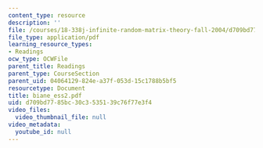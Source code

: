 ```yaml
---
content_type: resource
description: ''
file: /courses/18-338j-infinite-random-matrix-theory-fall-2004/d709bd7785bc30c3535139c76f77e3f4_biane_ess2.pdf
file_type: application/pdf
learning_resource_types:
- Readings
ocw_type: OCWFile
parent_title: Readings
parent_type: CourseSection
parent_uid: 04064129-824e-a37f-053d-15c1788b5bf5
resourcetype: Document
title: biane_ess2.pdf
uid: d709bd77-85bc-30c3-5351-39c76f77e3f4
video_files:
  video_thumbnail_file: null
video_metadata:
  youtube_id: null
---
```

